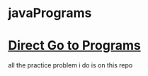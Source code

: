 # javaPrograms
<h1><a href="https://github.com/iamfutureflash/javaPrograms/tree/main/java_tutorials/src">Direct Go to Programs</a></h1>
all the practice problem i do is on this repo
